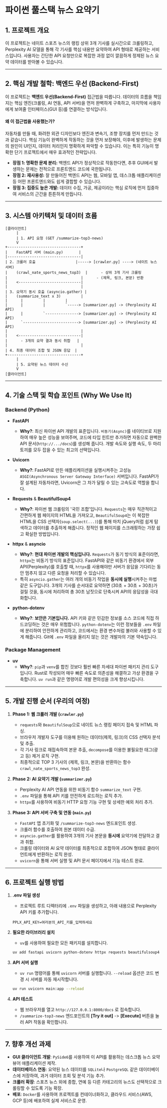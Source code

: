 # 파이썬 풀스택 뉴스 요약기

## 1. 프로젝트 개요

이 프로젝트는 네이트 스포츠 뉴스의 랭킹 상위 3개 기사를 실시간으로 크롤링하고, Perplexity AI 모델을 통해 각 기사를 핵심 내용만 요약하여 API 형태로 제공하는 서비스입니다. 사용자는 간단한 API 요청만으로 복잡한 과정 없이 깔끔하게 정제된 뉴스 요약 데이터를 받아볼 수 있습니다.

---

## 2. 핵심 개발 철학: 백엔드 우선 (Backend-First)

이 프로젝트는 **백엔드 우선(Backend-First)** 접근법을 따릅니다. 데이터의 흐름을 책임지는 핵심 엔진(크롤링, AI 연동, API 서버)을 먼저 완벽하게 구축하고, 마지막에 사용자에게 보여줄 인터페이스(GUI 등)를 연결하는 방식입니다.

#### 왜 이 접근법을 사용했는가?

자동차를 만들 때, 화려한 외관 디자인보다 엔진과 변속기, 조향 장치를 먼저 만드는 것과 같습니다. 핵심 기능이 완벽하게 작동하는 것을 먼저 보장해야, 이후에 발생하는 문제의 원인이 UI인지, 데이터 처리인지 명확하게 파악할 수 있습니다. 이는 특히 기능이 명확한 단기 프로젝트에서 매우 효과적인 전략입니다.

-   **장점 1: 명확한 문제 분리:** 백엔드 API가 정상적으로 작동한다면, 추후 GUI에서 발생하는 문제는 전적으로 프론트엔드 코드에 국한됩니다.
-   **장점 2: 재사용성:** 잘 만들어진 백엔드 API는 웹, 모바일 앱, 데스크톱 애플리케이션 등 어떤 프론트엔드와도 쉽게 결합할 수 있습니다.
-   **장점 3: 집중도 높은 개발:** 데이터 수집, 가공, 제공이라는 핵심 로직에 먼저 집중하여 서비스의 근간을 튼튼하게 만듭니다.

---

## 3. 시스템 아키텍처 및 데이터 흐름

```
[클라이언트]
     |
     | 1. API 요청 (GET /summarize-top3-news)
     V
+---------------------------------+
|    FastAPI 서버 (main.py)       |
|---------------------------------|
| 2. 크롤러 호출                  |-----> [crawler.py] ----> (네이트 뉴스 서버)
|    (crawl_nate_sports_news_top3)  |      - 상위 3개 기사 크롤링
|                                 |      - (제목, 링크, 본문) 반환
|    <----------------------------|
|                                 |
| 3. 요약기 동시 호출 (asyncio.gather) |
|    (summarize_text x 3)         |
|      |         |         |
|      |         |         `-----> [summarizer.py] -> (Perplexity AI API)
|      |         `---------------> [summarizer.py] -> (Perplexity AI API)
|      `-------------------------> [summarizer.py] -> (Perplexity AI API)
|                                 |
|    <----------------------------|
|      - 3개의 요약 결과 동시 취합   |
|                                 |
| 4. 최종 데이터 조합 및 JSON 응답  |
+---------------------------------+
     |
     | 5. 요약된 뉴스 데이터 수신
     V
[클라이언트]
```

---

## 4. 기술 스택 및 학습 포인트 (Why We Use It)

### Backend (Python)

-   **FastAPI**
    -   **Why?**: 최신 파이썬 API 개발의 표준입니다. `비동기(Async)`를 네이티브로 지원하여 매우 높은 성능을 보여주며, 코드에 타입 힌트만 추가하면 자동으로 완벽한 API 문서(`http://.../docs`)를 생성해 줍니다. 개발 속도와 실행 속도, 두 마리 토끼를 모두 잡을 수 있는 최고의 선택입니다.
-   **Uvicorn**

    -   **Why?**: FastAPI로 만든 애플리케이션을 실행시켜주는 고성능 `ASGI(Asynchronous Server Gateway Interface)` 서버입니다. FastAPI가 잘 설계된 자동차라면, Uvicorn은 그 차가 달릴 수 있는 고속도로 역할을 합니다.

-   **Requests** & **BeautifulSoup4**

    -   **Why?**: 파이썬 웹 크롤링의 '국민 조합'입니다. `Requests`는 매우 직관적이고 간편하게 웹 페이지의 HTML을 가져오고, `BeautifulSoup4`는 이 복잡한 HTML을 CSS 선택자(`soup.select(...)`)를 통해 마치 jQuery처럼 쉽게 탐색하고 데이터를 추출하게 해줍니다. 정적인 웹 페이지를 스크래핑하는 가장 쉽고 확실한 방법입니다.

-   **httpx** & **asyncio**

    -   **Why?**: **현대 파이썬 개발의 핵심입니다.** `Requests`가 동기 방식의 표준이라면, `httpx`는 비동기 방식의 표준입니다. FastAPI와 같은 비동기 환경에서 외부 API(Perplexity)를 호출할 때, `httpx`를 사용해야만 서버가 응답을 기다리는 동안 멈추지 않고 다른 요청을 처리할 수 있습니다.
    -   특히 `asyncio.gather`는 여러 개의 비동기 작업을 **동시에 실행**시켜주는 마법 같은 도구입니다. 3개의 기사를 순서대로 요약하면 (30초 + 30초 + 30초)가 걸릴 것을, 동시에 처리하여 총 30초 남짓으로 단축시켜 API의 응답성을 극대화합니다.

-   **python-dotenv**
    -   **Why?**: **보안은 기본입니다.** API 키와 같은 민감한 정보를 소스 코드에 직접 하드코딩하는 것은 매우 위험합니다. `python-dotenv`는 이런 정보들을 `.env` 파일에 분리하여 안전하게 관리하고, 코드에서는 환경 변수처럼 불러와 사용할 수 있게 해줍니다. Git에 `.env` 파일을 올리지 않는 것은 개발자의 기본 약속입니다.

### Package Management

-   **uv**
    -   **Why?**: `pip`과 `venv`를 합친 것보다 훨씬 빠른 차세대 파이썬 패키지 관리 도구입니다. Rust로 작성되어 매우 빠른 속도로 의존성을 해결하고 가상 환경을 구축합니다. `uv run`과 같은 명령어로 개발 편의성을 크게 향상시킵니다.

---

## 5. 개발 진행 순서 (우리의 여정)

1.  **Phase 1: 웹 크롤러 개발 (`crawler.py`)**

    -   `requests`와 `BeautifulSoup`으로 네이트 뉴스 랭킹 페이지 접속 및 HTML 파싱.
    -   브라우저 개발자 도구를 이용해 원하는 데이터(제목, 링크)의 CSS 선택자 분석 및 추출.
    -   각 기사 링크로 재접속하여 본문 추출, `decompose`를 이용한 불필요한 태그(광고 등) 제거 로직 구현.
    -   최종적으로 TOP 3 기사의 (제목, 링크, 본문)을 반환하는 함수 `crawl_nate_sports_news_top3` 완성.

2.  **Phase 2: AI 요약기 개발 (`summarizer.py`)**

    -   Perplexity AI API 연동을 위한 비동기 함수 `summarize_text` 구현.
    -   `.env` 파일을 통해 API 키를 안전하게 로드하는 로직 추가.
    -   `httpx`를 사용하여 비동기 HTTP 요청 기능 구현 및 상세한 예외 처리 추가.

3.  **Phase 3: API 서버 구축 및 연동 (`main.py`)**
    -   `FastAPI` 앱 초기화 및 `/summarize-top3-news` 엔드포인트 생성.
    -   크롤러 함수를 호출하여 원본 데이터 수급.
    -   `asyncio.gather`를 활용하여 3개의 기사 본문을 **동시에** 요약기에 전달하고 결과 취합.
    -   크롤링 데이터와 AI 요약 데이터를 최종적으로 조합하여 JSON 형태로 클라이언트에게 반환하는 로직 완성.
    -   `uvicorn`을 통해 서버 실행 및 API 문서 페이지에서 기능 테스트 완료.

---

## 6. 프로젝트 실행 방법

1.  **.env 파일 생성**

    -   프로젝트 루트 디렉터리에 `.env` 파일을 생성하고, 아래 내용으로 Perplexity API 키를 추가합니다.

    ```
    PPLX_API_KEY=여러분의_API_키를_입력하세요
    ```

2.  **필요한 라이브러리 설치**

    -   `uv`를 사용하여 필요한 모든 패키지를 설치합니다.

    ```bash
    uv add fastapi uvicorn python-dotenv httpx requests beautifulsoup4
    ```

3.  **API 서버 실행**

    -   `uv run` 명령어를 통해 `uvicorn` 서버를 실행합니다. `--reload` 옵션은 코드 변경 시 서버를 자동 재시작합니다.

    ```bash
    uv run uvicorn main:app --reload
    ```

4.  **API 테스트**
    -   웹 브라우저를 열고 `http://127.0.0.1:8000/docs` 로 접속합니다.
    -   `/summarize-top3-news` 엔드포인트의 **[Try it out]** -> **[Execute]** 버튼을 눌러 API 작동을 확인합니다.

---

## 7. 향후 개선 과제

-   **GUI 클라이언트 개발**: `PySide6`를 사용하여 이 API를 활용하는 데스크톱 뉴스 요약 뷰어 애플리케이션 제작.
-   **데이터베이스 연동**: 요약된 뉴스 데이터를 `SQLite`나 `PostgreSQL` 같은 데이터베이스에 저장하여, 과거 데이터 조회 및 분석 기능 추가.
-   **크롤러 확장**: 스포츠 뉴스 외에 종합, 연예 등 다른 카테고리의 뉴스도 선택적으로 크롤링할 수 있도록 기능 확장.
-   **배포**: `Docker`를 사용하여 프로젝트를 컨테이너화하고, 클라우드 서비스(AWS, GCP 등)에 배포하여 실제 서비스로 운영.
